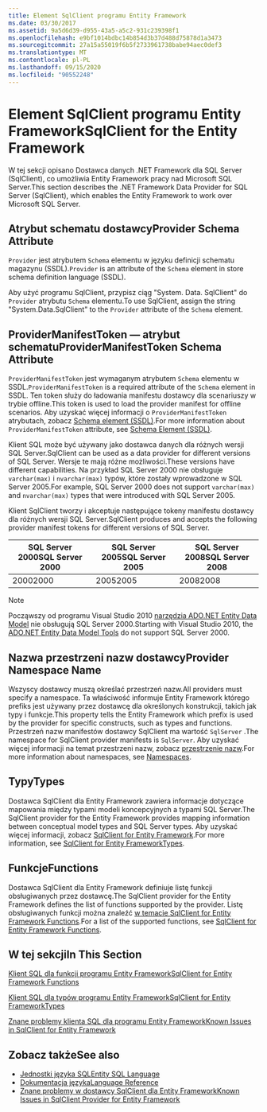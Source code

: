 ```yaml
---
title: Element SqlClient programu Entity Framework
ms.date: 03/30/2017
ms.assetid: 9a5d6d39-d955-43a5-a5c2-931c239398f1
ms.openlocfilehash: e9bf1014bdbc14b854d3b37d488d75878d1a3473
ms.sourcegitcommit: 27a15a55019f6b5f2733961738babe94aec0def3
ms.translationtype: MT
ms.contentlocale: pl-PL
ms.lasthandoff: 09/15/2020
ms.locfileid: "90552248"
---
```

# <a name="sqlclient-for-the-entity-framework"></a><span data-ttu-id="90089-102">Element SqlClient programu Entity Framework</span><span class="sxs-lookup"><span data-stu-id="90089-102">SqlClient for the Entity Framework</span></span>
<span data-ttu-id="90089-103">W tej sekcji opisano Dostawca danych .NET Framework dla SQL Server (SqlClient), co umożliwia Entity Framework pracy nad Microsoft SQL Server.</span><span class="sxs-lookup"><span data-stu-id="90089-103">This section describes the .NET Framework Data Provider for SQL Server (SqlClient), which enables the Entity Framework to work over Microsoft SQL Server.</span></span>  
  
## <a name="provider-schema-attribute"></a><span data-ttu-id="90089-104">Atrybut schematu dostawcy</span><span class="sxs-lookup"><span data-stu-id="90089-104">Provider Schema Attribute</span></span>  
 <span data-ttu-id="90089-105">`Provider` jest atrybutem `Schema` elementu w języku definicji schematu magazynu (SSDL).</span><span class="sxs-lookup"><span data-stu-id="90089-105">`Provider` is an attribute of the `Schema` element in store schema definition language (SSDL).</span></span>  
  
 <span data-ttu-id="90089-106">Aby użyć programu SqlClient, przypisz ciąg "System. Data. SqlClient" do `Provider` atrybutu `Schema` elementu.</span><span class="sxs-lookup"><span data-stu-id="90089-106">To use SqlClient, assign the string "System.Data.SqlClient" to the `Provider` attribute of the `Schema` element.</span></span>  
  
## <a name="providermanifesttoken-schema-attribute"></a><span data-ttu-id="90089-107">ProviderManifestToken — atrybut schematu</span><span class="sxs-lookup"><span data-stu-id="90089-107">ProviderManifestToken Schema Attribute</span></span>  
 <span data-ttu-id="90089-108">`ProviderManifestToken` jest wymaganym atrybutem `Schema` elementu w SSDL.</span><span class="sxs-lookup"><span data-stu-id="90089-108">`ProviderManifestToken` is a required attribute of the `Schema` element in SSDL.</span></span> <span data-ttu-id="90089-109">Ten token służy do ładowania manifestu dostawcy dla scenariuszy w trybie offline.</span><span class="sxs-lookup"><span data-stu-id="90089-109">This token is used to load the provider manifest for offline scenarios.</span></span> <span data-ttu-id="90089-110">Aby uzyskać więcej informacji o `ProviderManifestToken` atrybutach, zobacz [Schema element (SSDL)](/ef/ef6/modeling/designer/advanced/edmx/ssdl-spec#schema-element-ssdl).</span><span class="sxs-lookup"><span data-stu-id="90089-110">For more information about `ProviderManifestToken` attribute, see [Schema Element (SSDL)](/ef/ef6/modeling/designer/advanced/edmx/ssdl-spec#schema-element-ssdl).</span></span>  
  
 <span data-ttu-id="90089-111">Klient SQL może być używany jako dostawca danych dla różnych wersji SQL Server.</span><span class="sxs-lookup"><span data-stu-id="90089-111">SqlClient can be used as a data provider for different versions of SQL Server.</span></span> <span data-ttu-id="90089-112">Wersje te mają różne możliwości.</span><span class="sxs-lookup"><span data-stu-id="90089-112">These versions have different capabilities.</span></span> <span data-ttu-id="90089-113">Na przykład SQL Server 2000 nie obsługuje `varchar(max)` i `nvarchar(max)` typów, które zostały wprowadzone w SQL Server 2005.</span><span class="sxs-lookup"><span data-stu-id="90089-113">For example, SQL Server 2000 does not support `varchar(max)` and `nvarchar(max)` types that were introduced with SQL Server 2005.</span></span>  
  
 <span data-ttu-id="90089-114">Klient SqlClient tworzy i akceptuje następujące tokeny manifestu dostawcy dla różnych wersji SQL Server.</span><span class="sxs-lookup"><span data-stu-id="90089-114">SqlClient produces and accepts the following provider manifest tokens for different versions of SQL Server.</span></span>  
  
|<span data-ttu-id="90089-115">SQL Server 2000</span><span class="sxs-lookup"><span data-stu-id="90089-115">SQL Server 2000</span></span>|<span data-ttu-id="90089-116">SQL Server 2005</span><span class="sxs-lookup"><span data-stu-id="90089-116">SQL Server 2005</span></span>|<span data-ttu-id="90089-117">SQL Server 2008</span><span class="sxs-lookup"><span data-stu-id="90089-117">SQL Server 2008</span></span>|  
|-|-|-|  
|<span data-ttu-id="90089-118">2000</span><span class="sxs-lookup"><span data-stu-id="90089-118">2000</span></span>|<span data-ttu-id="90089-119">2005</span><span class="sxs-lookup"><span data-stu-id="90089-119">2005</span></span>|<span data-ttu-id="90089-120">2008</span><span class="sxs-lookup"><span data-stu-id="90089-120">2008</span></span>|  
  
> [!NOTE]
> <span data-ttu-id="90089-121">Począwszy od programu Visual Studio 2010 [narzędzia ADO.NET Entity Data Model](/previous-versions/dotnet/netframework-4.0/bb399249(v=vs.100)) nie obsługują SQL Server 2000.</span><span class="sxs-lookup"><span data-stu-id="90089-121">Starting with Visual Studio 2010, the [ADO.NET Entity Data Model Tools](/previous-versions/dotnet/netframework-4.0/bb399249(v=vs.100)) do not support SQL Server 2000.</span></span>  
  
## <a name="provider-namespace-name"></a><span data-ttu-id="90089-122">Nazwa przestrzeni nazw dostawcy</span><span class="sxs-lookup"><span data-stu-id="90089-122">Provider Namespace Name</span></span>  
 <span data-ttu-id="90089-123">Wszyscy dostawcy muszą określać przestrzeń nazw.</span><span class="sxs-lookup"><span data-stu-id="90089-123">All providers must specify a namespace.</span></span> <span data-ttu-id="90089-124">Ta właściwość informuje Entity Framework którego prefiks jest używany przez dostawcę dla określonych konstrukcji, takich jak typy i funkcje.</span><span class="sxs-lookup"><span data-stu-id="90089-124">This property tells the Entity Framework which prefix is used by the provider for specific constructs, such as types and functions.</span></span> <span data-ttu-id="90089-125">Przestrzeń nazw manifestów dostawcy SqlClient ma wartość `SqlServer` .</span><span class="sxs-lookup"><span data-stu-id="90089-125">The namespace for SqlClient provider manifests is `SqlServer`.</span></span> <span data-ttu-id="90089-126">Aby uzyskać więcej informacji na temat przestrzeni nazw, zobacz [przestrzenie nazw](./language-reference/namespaces-entity-sql.md).</span><span class="sxs-lookup"><span data-stu-id="90089-126">For more information about namespaces, see [Namespaces](./language-reference/namespaces-entity-sql.md).</span></span>  
  
## <a name="types"></a><span data-ttu-id="90089-127">Typy</span><span class="sxs-lookup"><span data-stu-id="90089-127">Types</span></span>  
 <span data-ttu-id="90089-128">Dostawca SqlClient dla Entity Framework zawiera informacje dotyczące mapowania między typami modeli koncepcyjnych a typami SQL Server.</span><span class="sxs-lookup"><span data-stu-id="90089-128">The SqlClient provider for the Entity Framework provides mapping information between conceptual model types and SQL Server types.</span></span> <span data-ttu-id="90089-129">Aby uzyskać więcej informacji, zobacz [SqlClient for Entity Framework](sqlclient-for-ef-types.md).</span><span class="sxs-lookup"><span data-stu-id="90089-129">For more information, see [SqlClient for Entity FrameworkTypes](sqlclient-for-ef-types.md).</span></span>  
  
## <a name="functions"></a><span data-ttu-id="90089-130">Funkcje</span><span class="sxs-lookup"><span data-stu-id="90089-130">Functions</span></span>  
 <span data-ttu-id="90089-131">Dostawca SqlClient dla Entity Framework definiuje listę funkcji obsługiwanych przez dostawcę.</span><span class="sxs-lookup"><span data-stu-id="90089-131">The SqlClient provider for the Entity Framework defines the list of functions supported by the provider.</span></span> <span data-ttu-id="90089-132">Listę obsługiwanych funkcji można znaleźć [w temacie SqlClient for Entity Framework Functions](sqlclient-for-ef-functions.md).</span><span class="sxs-lookup"><span data-stu-id="90089-132">For a list of the supported functions, see [SqlClient for Entity Framework Functions](sqlclient-for-ef-functions.md).</span></span>  
  
## <a name="in-this-section"></a><span data-ttu-id="90089-133">W tej sekcji</span><span class="sxs-lookup"><span data-stu-id="90089-133">In This Section</span></span>  
 [<span data-ttu-id="90089-134">Klient SQL dla funkcji programu Entity Framework</span><span class="sxs-lookup"><span data-stu-id="90089-134">SqlClient for Entity Framework Functions</span></span>](sqlclient-for-ef-functions.md)  
  
 [<span data-ttu-id="90089-135">Klient SQL dla typów programu Entity Framework</span><span class="sxs-lookup"><span data-stu-id="90089-135">SqlClient for Entity FrameworkTypes</span></span>](sqlclient-for-ef-types.md)  
  
 [<span data-ttu-id="90089-136">Znane problemy klienta SQL dla programu Entity Framework</span><span class="sxs-lookup"><span data-stu-id="90089-136">Known Issues in SqlClient for Entity Framework</span></span>](known-issues-in-sqlclient-for-entity-framework.md)  
  
## <a name="see-also"></a><span data-ttu-id="90089-137">Zobacz także</span><span class="sxs-lookup"><span data-stu-id="90089-137">See also</span></span>

- [<span data-ttu-id="90089-138">Jednostki języka SQL</span><span class="sxs-lookup"><span data-stu-id="90089-138">Entity SQL Language</span></span>](./language-reference/entity-sql-language.md)
- [<span data-ttu-id="90089-139">Dokumentacja języka</span><span class="sxs-lookup"><span data-stu-id="90089-139">Language Reference</span></span>](./language-reference/index.md)
- [<span data-ttu-id="90089-140">Znane problemy w dostawcy SqlClient dla Entity Framework</span><span class="sxs-lookup"><span data-stu-id="90089-140">Known Issues in SqlClient Provider for Entity Framework</span></span>](sqlclient-for-the-entity-framework.md)
